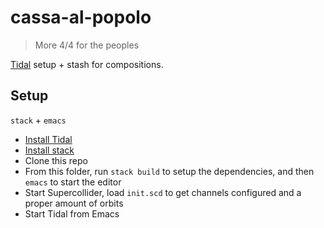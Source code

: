 # cassa-al-popolo

> More 4/4 for the peoples

[Tidal](https://tidalcycles.org/) setup + stash for compositions.

## Setup

`stack` + `emacs`

- [Install Tidal](https://tidalcycles.org/index.php/Installation)
- [Install stack](https://docs.haskellstack.org/en/stable/install_and_upgrade/)
- Clone this repo
- From this folder, run `stack build` to setup the dependencies, and then `emacs` to start the editor
- Start Supercollider, load `init.scd` to get channels configured and a proper amount of orbits
- Start Tidal from Emacs
